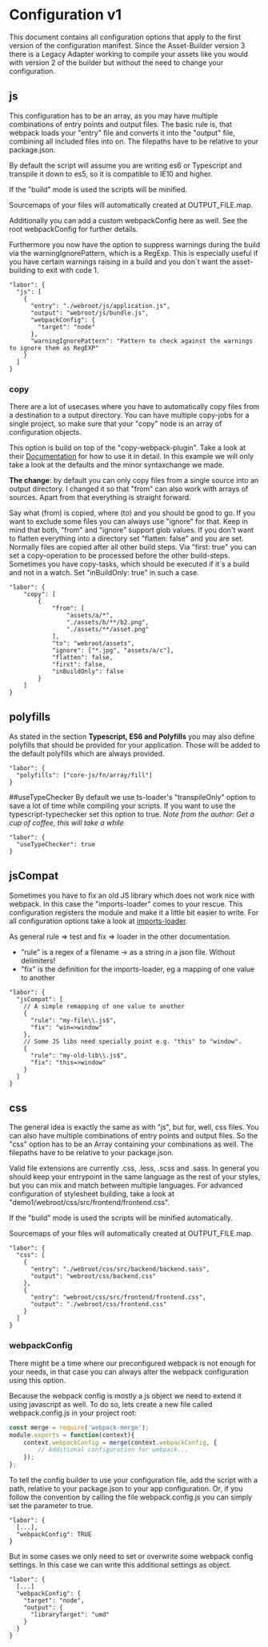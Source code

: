 # Configuration v1
This document contains all configuration options that apply to the first version of the configuration manifest. Since the Asset-Builder version 3 there is a Legacy Adapter working to compile your assets like you would with version 2 of the builder but without the need to change your configuration. 

## js
This configuration has to be an array, as you may have multiple combinations of 
entry points and output files. The basic rule is, that webpack loads your "entry" 
file and converts it into the "output" file, combining all included files into on.
The filepaths have to be relative to your package.json.

By default the script will assume you are writing es6 or Typescript and
transpile it down to es5, so it is compatible to IE10 and higher. 

If the "build" mode is used the scripts will be minified.

Sourcemaps of your files will automatically created at OUTPUT_FILE.map.

Additionally you can add a custom webpackConfig here as well. See the root webpackConfig for further details.

Furthermore you now have the option to suppress warnings during the build via the warningIgnorePattern, which is a RegExp. 
This is especially useful if you have certain warnings raising in a build and you don´t want the asset-building to exit with code 1.
```
"labor": {
  "js": [
    {
      "entry": "./webroot/js/application.js",
      "output": "webroot/js/bundle.js",
      "webpackConfig": {
        "target": "node"
      },
      "warningIgnorePattern": "Pattern to check against the warnings to ignore them as RegEXP"
    }
  ]
}
```

### copy
There are a lot of usecases where you have to automatically copy files from a 
destination to a output directory. You can have multiple copy-jobs for a 
single project, so make sure that your "copy" node is an array of 
configuration objects.

This option is build on top of the "copy-webpack-plugin". Take a look at their 
[Documentation](https://github.com/webpack-contrib/copy-webpack-plugin) for how to 
use it in detail. In this example we will only take a look at the defaults and the 
minor syntaxchange we made.

**The change**: by default you can only copy files from a single source into an 
output directory. I changed it so that "from" can also work with arrays of sources.
Apart from that everything is straight forward. 

Say what (from) is copied, where (to) and you should be good to go. 
If you want to exclude some files you can always use "ignore" for that. 
Keep in mind that both, "from" and "ignore" support glob values. 
If you don't want to flatten everything into a directory set "flatten: false" 
and you are set.  
Normally files are copied after all other build steps. Via "first: true" you can set
a copy-operation to be processed before the other build-steps.  
Sometimes you have copy-tasks, which should be executed if it´s a build and not in a watch.
Set "inBuildOnly: true" in such a case.
```
"labor": {
    "copy": [
        {
            "from": [
                "assets/a/*",
                "./assets/b/**/b2.png",
                "./assets/**/asset.png"
            ],
            "to": "webroot/assets",
            "ignore": ["*.jpg", "assets/a/c"],
            "flatten": false,
            "first": false,
            "inBuildOnly": false
        }
    ]
}
```

## polyfills 
As stated in the section **Typescript, ES6 and Polyfills** you
may also define polyfills that should be provided for your application. Those
will be added to the default polyfills which are always provided.
```
"labor": {
  "polyfills": ["core-js/fn/array/fill"]
}
```

##useTypeChecker
By default we use ts-loader's "transpileOnly" option
to save a lot of time while compiling your scripts. If you want to use
the typescript-typechecker set this option to true. *Note from the author: 
Get a cup of coffee, this will take a while*
```
"labor": {
  "useTypeChecker": true
}
```

## jsCompat
Sometimes you have to fix an old JS library which does not work nice with webpack. 
In this case the "imports-loader" comes to your rescue.
This configuration registers the module and make it a little bit easier to write.
For all configuration options take a look at [imports-loader](https://github.com/webpack-contrib/imports-loader).

As general rule => test and fix => loader in the other documentation.

* "rule" is a regex of a filename -> as a string in a json file. Without delimiters!
* "fix" is the definition for the imports-loader, eg a mapping of one value to 
another

```
"labor": {
  "jsCompat": [
    // A simple remapping of one value to another
    {
      "rule": "my-file\\.js$",
      "fix": "win=>window"
    },
    // Some JS libs need specially point e.g. "this" to "window".
    {
      "rule": "my-old-lib\\.js$",
      "fix": "this=>window"
    }
  ]
}
```

## css
The general idea is exactly the same as with "js", but for, well, css files. 
You can also have multiple combinations of entry points and output files. So 
the "css" option has to be an Array containing your combinations as well. 
The filepaths have to be relative to your package.json.

Valid file extensions are currently .css, .less, .scss and .sass. 
In general you should keep your entrypoint in the same language as the rest 
of your styles, but you can mix and match between multiple languages. 
For advanced configuration of stylesheet building, take a look at 
"demo1/webroot/css/src/frontend/frontend.css". 

If the "build" mode is used the scripts will be minified automatically.

Sourcemaps of your files will automatically created at OUTPUT_FILE.map.
```
"labor": {
  "css": [
    {
      "entry": "./webroot/css/src/backend/backend.sass",
      "output": "webroot/css/backend.css"
    },
    {
      "entry": "webroot/css/src/frontend/frontend.css",
      "output": "./webroot/css/frontend.css"
    }
  ]
}
```

### webpackConfig
There might be a time where our preconfigured webpack is not enough for your needs,
in that case you can always alter the webpack configuration using this option.

Because the webpack config is mostly a js object we need to extend it using 
javascript as well. To do so, lets create a new file called webpack.config.js in your 
project root:
```javascript
const merge = require('webpack-merge');
module.exports = function(context){
	context.webpackConfig = merge(context.webpackConfig, {
		// Additional configuration for webpack...
	});
};
```

To tell the config builder to use your configuration file, add the script
with a path, relative to your package.json to your app configuration. Or, if you
follow the convention by calling the file webpack.config.js you can simply set the parameter to true.
```
"labor": {
  [...],
  "webpackConfig": TRUE
}
```

But in some cases we only need to set or overwrite some webpack config settings.
In this case we can write this additional settings as object. 
```
"labor": {
  [...]
  "webpackConfig": {
    "target": "node",
    "output": {
      "libraryTarget": "umd"
    }
  }
}
```